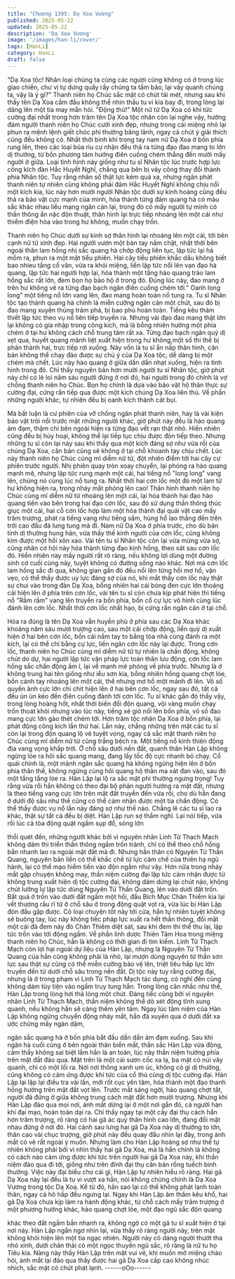 ```yaml
---
title: "Chương 1395: Dạ Xoa Vương"
published: 2025-05-22
updated: 2025-05-22
description: 'Dạ Xoa Vương'
image: '/images/han-li/cover/'
tags: [HanLi]
category: HanLi
draft: false
---
```


"Dạ Xoa tộc! Nhân loại chúng ta cùng các ngươi cũng không có ở
trong lúc giao chiến, chư vị tự dưng quấy rầy chúng ta tầm bảo, lại
vây quanh chúng ta, vậy là ý gì?" Thanh niên họ Chúc sắc mặt có
chút tái mét, nhưng sau khi thấy tên Dạ Xoa cầm đầu không thể
nhìn thấu tu vi kia bay đi, trong lòng lại dâng lên một tia may mắn
hỏi.
"Động thủ!"
Một nữ tử Dạ Xoa có khí tức cường đại nhất trong hơn trăm tên
Dạ Xoa tộc nhân còn lại nghe vậy, hướng đám người thanh niên
họ Chúc cười xinh đẹp, nhưng trong cái miệng nhỏ lại phun ra
mệnh lệnh giết chóc phi thường băng lãnh, ngay cả chút ý giải
thích cũng đều không có.
Nhất thời binh khí trong tay nam nữ Dạ Xoa ở bốn phía rung lên,
theo các loại búa rìu cự nhận đều thả ra từng đạo đao mang to
lớn dị thường, từ bốn phương tám hướng điên cuồng chém thẳng
đến mười mấy người ở giữa.
Loại tình hình này giống như tu sĩ Nhân tộc lúc trước hợp lực
công kích đàn Hắc Huyết Nghĩ, chẳng qua bên bị vây công thay
đổi thành phía Nhân tộc.
Tuy rằng nhân số thật lực kém quá xa, nhưng ngân phát thanh
niên tự nhiên cũng không phải đám Hắc Huyết Nghĩ không chịu
nổi một kích kia, lúc này hơn mười người Nhân tộc dưới sự kinh
hoàng cũng đều thả ra bảo vật cực mạnh của mình, hóa thành
từng đám quang hà có màu sắc khác nhau liều mạng ngăn cản
lại, trong đó có mấy người tự mình có thần thông ẩn nặc độn
thuật, thân hình lại trực tiếp nhoáng lên một cái như thiểm điện
hòa vào trong hư không, muốn chạy trốn.

Thanh niên họ Chúc dưới sự kinh sợ thân hình lại nhoáng lên một
cái, tới bên cạnh nữ tử xinh đẹp. Hai người vươn một bàn tay
nắm chặt, nhất thời bên ngoài thân lam hồng nhị sắc quang hà
chớp động liên tục, lập tức lại há mồm ra, phun ra một mặt tiểu
phiên.
Hai cây tiểu phiên khắc dấu không biết bao nhieu tầng cổ văn,
vừa ra khỏi miệng, liền lập tức nổi lên vạn đạo hà quang, lập tức
hai người hợp lại, hóa thành một tầng hào quang tráo lam hồng
sắc rất lớn, đem bọn họ bảo hộ ở trong đó. Đúng lúc này, đao
mang ở trên hư không vẽ ra từng đạo bạch ngân điên cuồng
chém tới." Oanh long long" một tiếng nổ lớn vang lên, đao mang
hoàn toàn nổ tung ra.
Tu sĩ Nhân tộc tạo thành quang hà chính là miễn cưỡng ngăn cản
một chút, sau đó bị đao mang xuyên thủng trảm phá, bị bao phủ
hoàn toàn. Tiếng kêu thảm thiết lập tức theo vụ nổ liên tiếp truyền
ra.
Nhưng vài đạo đao mang thật lớn lại không có gia nhập trong
công kích, mà là bỗng nhiên hướng một phía chém ở tại hư
không cách chỗ trung tâm rất xa.
Từng đạo bạch ngân quỷ dị xẹt qua, huyết quang mãnh liệt xuất
hiện trong hư không,một số thi thể bị phân thành hai, trực tiếp rơi
xuống.
Này vốn là tu sĩ ẩn nấp thân hình, căn bản không thể chạy đào
được sự chú ý của Dạ Xoa tộc, dễ dàng bị một chém mà chết.
Lúc này hào quang ở giữa dần dần nhạt xuống, hiện ra tình hình
trong đó.
Chỉ thấy nguyên bản hơn mười người tu sĩ Nhân tộc, giờ phút này
chỉ có lẻ loi năm sáu người đứng ở nơi đó, hai người trong đó
chính là vợ chồng thanh niên họ Chúc.
Bọn họ chính là dựa vào bảo vật hộ thân thực sự cường đại,
cứng rắn tiếp qua được một kích chúng Dạ Xoa liên thủ. Về phần
những người khác, tự nhiên đều bị oanh kích thành cát bụi.

Mà bất luận là cư phiên của vỡ chồng ngân phát thanh niên, hay
là vài kiện bảo vật trôi nổi trước mặt những người khác, giờ phút
này đều là hào quang ảm đạm, thậm chí bên ngoài hiện ra từng
đạo vết rạn thật nhỏ. Hiển nhiên cũng đều bị hủy hoại, không thể
lại tiếp tục chịu được đòn tiếp theo.
Nhưng những tu sĩ còn lại này sau khi thấy qua một kích đáng sợ
như vừa rồi của chúng Dạ Xoa, căn bản cũng sẽ không ở tại chỗ
khoanh tay chịu chết. Lúc này thanh niên họ Chúc cùng mĩ diễm
nữ tử, đột nhiên điểm tới hai cây cự phiên trước người.
Nhị phiên quay tròn xoay chuyển, lại phóng ra hào quang mạnh
mẽ, nhưng lập tức rung mạnh một cái, hai tiếng nổ "long long"
vang lên, chúng nó cùng lúc nổ tung ra. Nhất thời hai cơn lốc một
đỏ một lam từ hư không hiện ra, trong nháy mắt phóng lên cao!
Thân hình thanh niên họ Chúc cùng mĩ diễm nữ tử nhoáng lên
một cái, lại hóa thành hai đạo hào quang tiến vào bên trong hai
đạo cơn lốc, sau đó sử dụng thần thông thúc giục một cái, hai cỗ
cơn lốc hợp làm một hóa thành đại quái vật cao mấy trăm trượng,
phát ra tiếng vang như tiếng sấm, hùng hổ lao thẳng đến trên trời
cao đấu đá lung tung mà đi.
Nam nữ Dạ Xoa ở phía trước, cho dù bản tính dị thường hung
hãn, vừa thấy thế kinh người của cơn lốc, cũng không kìm được
một hồi xôn xao.
Vài tên tu sĩ Nhân tộc còn lại vừa mừng vừa sợ, cũng nhân cơ hội
này hóa thành từng đạo kinh hồng, theo sát sau cơn lốc đó. Hiển
nhiên này mấy người rất rõ ràng, nếu không lợi dùng một đường
sinh cơ cuối cùng này, tuyệt không có đường sống nào khác.
Nơi mà cơn lốc lam hồng sắc đi qua, không gian gần đó đều nổi
lên từng hồi mơ hồ, vặn vẹo, có thể thấy được uy lực đáng sợ
của nó, khi mắt thấy cơn lốc này thật sự chui vào trong đàn Dạ
Xoa, bỗng nhiên hai cái bóng đen cực lớn thoáng cái hiện lên ở
phía trên cơn lốc, vài tên tu sĩ còn chưa kịp phát hiện thì tiếng nổ
"Rầm rầm" vang lên truyền ra bốn phía, bốn cổ cự lực vô hình
cùng lúc đánh lên cơn lốc. Nhất thời cơn lốc nhất hạo, bị cứng rắn
ngăn cản ở tại chỗ.

Hóa ra đúng là tên Dạ Xoa vẫn huyền phù ở phía sau các Dạ Xoa
khác khoảng năm sáu mươi trượng cao, sau một cái chớp động,
liền quỷ dị xuất hiện ở hai bên cơn lốc, bốn cái nắm tay to bằng
tòa nhà cùng đánh ra một kích, lại có thể chỉ bằng cự lực, liền
ngăn cơn lốc này lại được.
Trong cơn lốc, thanh niên họ Chúc cùng mĩ diễm nữ tử tự nhiên là
chấn động, không chút do dự, hai người lập tức vận pháp lực
toàn thân lưu động, cơn lốc lam hồng sắc chấn động ầm ĩ, lại về
mạnh mẽ phóng về phía trước.
Nhưng là ở không trung hai tên giống như iểu sơn kia, bỗng nhiên
hồng quang chợt lóe, bốn cánh tay nhoáng lên một cái, thế nhưng
mơ hồ một mảnh đi lên. Vô số quyền ảnh cực lớn chi chit hiện lên
ở hai bên cơn lốc, ngay sau đó, tất cả đều ùn ùn kéo đến điên
cuồng đánh tới cơn lốc. Tu sĩ khác gần đó thấy vậy, trong lòng
hoảng hốt, nhất thời biến đổi độn quang, vội vàng muốn chạy trốn
thoát khỏi nhưng vào lúc này, tiếng xé gió nổi lên bốn phía, vô số
đao mang cực lớn gào thét chém tới. Hơn trăm tộc nhân Dạ Xoa
ở bốn phía, lại phát động công kích lần thứ hai. Lần này, chẳng
những trên mặt các tu sĩ còn lại trong độn quang lộ vẻ tuyệt vọng,
ngay cả sắc mặt thanh niên họ Chúc cùng mĩ diễm nữ tử cũng
trắng bệch ra. Một tiếng nổ kinh thiên động địa vang vọng khắp
trời. Ở chỗ sâu dưới nền đất, quanh thân Hàn Lập không ngừng
lóe ra hôi sắc quang mang, đang lấy tốc độ cực nhanh bỏ chạy.
Cổ quái chính là, một mảnh ngân sắc quang hà không ngừng hiện
lên ở bốn phía thân thể, không ngừng cùng hôi quang hộ thân ma
xát đan vào, sau đó một tầng tầng lóe ra. Hàn Lập lại lộ ra sắc
mặt phi thường ngưng trọng!
Tuy rằng vừa rồi hắn không có theo đại bộ phận người hướng ra
mặt đất, nhưng là theo tiếng vang cực lớn trên mặt đất truyền đến
vừa rồi, cho dù hắn đang ở dưới độ sâu như thế cũng có thể cảm
nhận được một tia chấn động. Có thể thấy được vụ nổ lần này
đáng sợ như thế nào. Chẳng lẽ các tu sĩ lao ra khác, thật sự tất
cả đều bị diệt. Hàn Lập run sợ thầm nghĩ.
Lại nói tiếp, vừa rồi lúc cả tòa động quật ngầm sụp đổ, sóng lớn

thổi quét đến, những người khác bởi vì nguyên nhân Linh Từ
Thạch Mạch không dám thi triển thần thông ngầm trốn tránh, chỉ
có thể theo chỗ hổng bắn nhanh lao ra ngoài mặt đất mà đi.
Nhưng hắn thân có Nguyên Từ Thần Quang, nguyên bản liền có
thể khắc chế từ lực câm chế của thiên hạ ngũ hành, lại có thể
mạo hiểm tiến vào độn ngầm như vậy.
Hơn nữa trong nháy mắt gặp chuyện không may, thần niệm
cường đại lập tức cảm nhận được từ không trung xuất hiện dị tộc
cường đại, không dám dừng lại chút nào, không chút lưỡng lự lập
tức dùng Nguyên Từ Thần Quang, lẻn vào dưới đất trốn.
Bất quá ở trốn vào dưới đất ngầm một hồi, đầu Bích Mục Chân
Thiềm kia lại vết thương rầu rĩ từ ở chỗ sâu ở trong động quật vọt
ra, vừa lúc bị Hàn Lập đón đầu gặp được.
Có loại chuyện tốt này tới cửa, hắn tự nhiên tuyệt không sẽ buông
tay, lúc này không tiếc pháp lực xuất ra hết thần thông, đối mặt
một cái đã đem này đó Chân Thiêm diệt sát, sau khi đem thi thể
thu lại, lập tức trốn vào tới động ngầm. Về phần linh dược Thiên
Tâm Hoa trong miệng thanh niên họ Chúc, hắn là không có thời
gian đi tìm kiếm.
Linh Từ Thạch Mạch còn lợi hại ngoài dự liệu của Hàn Lập,
nhưng là Nguyên Từ Thần Quang của hắn cũng không phải là
nhỏ, lại mượn dùng nguyên từ thần sơn lực sau thật sự cũng có
thể miễn cưỡng bảo vệ lên, triệt tiêu hấp lực lớn truyền đến từ
dưới chỗ sâu trong nền đất.
Dị tộc này tuy rằng cường đại, nhưng là ở trong phạm vi Linh Từ
Thạch Mạch tác dụng, có nghĩ đến cũng không dám tùy tiện vào
ngầm truy tung hắn. Trong lòng cân nhắc như thế, Hàn Lập trong
lòng hơi thả lỏng một chút.
Đáng tiếc cũng bởi vì nguyên nhân Linh Từ Thạch Mạch, thần
niệm không thể dò xét động tĩnh xung quanh, nếu không hắn sẽ
càng thêm yên tâm.
Ngay lúc tâm niệm của Hàn Lập không ngừng chuyển động nháy
mắt, hắn đã xuyên qua ở dưới đất xa ước chừng mấy ngàn dặm,

ngân sắc quang hà ở bốn phía bắt đầu dần dần ảm đạm xuống.
Sau khi ngân hà cuối cùng ở bên ngoài thân biến mất, thần sắc
Hàn Lập vừa động, cảm thấy không sai biệt lắm hẳn là an toàn,
lúc này thần niệm hướng phía trên mặt đất đảo qua.
Mặt trên là một cái sươn cốc xa lạ, ba mặt có núi vây quanh, chỉ
có một lối ra. Nơi nơi thông xanh um úc, không có gì dị thường,
cũng không có cảm ứng được khí tức của cổ thú cùng dị tộc
cường đại.
Hàn Lập lại lặp lại điều tra vài lần, mới rốt cục yên tâm, hóa thành
một đạo thanh hồng hướng trên mặt đất vọt lên. Trước mắt sáng
ngời, hào quang chợt tắt, người đã đứng ở giữa không trung cách
mặt đất hơn mười trượng.
Nhưng khi Hàn Lập đảo qua mọi nơi, ánh mắt dừng lại ở một nơi
gần đó, cả người hàn khí đại mạo, hoàn toàn dại ra.
Chỉ thấy ngay tại một cây đại thụ cách hắn hơn trăm trượng, rõ
ràng có hai gã ác quỷ thân hình cao lớn, đang đối mặt nhau đứng
ở nơi đó.
Hai cánh sau lưng hai gã Dạ Xoa này dị thường to lớn, thân cao
vài chục trượng, giờ phút này đều quay đầu nhìn lại đây, trong
ánh mắt có vẻ rất ngoài ý muốn.
Nhưng làm cho Hàn Lập hoảng sợ như thế tự nhiên không phải
bởi vì nhìn thấy hai gã Dạ Xoa, mà là hắn chính là không có cách
nào cảm ứng được khí tức trên người hai gã Dạ Xoa này, khi thần
niệm đảo qua đi tới, giống như trên đỉnh đại thụ căn bản rỗng
tuếch bình thường. Việc này đại biểu cho cái gì, Hàn Lập tự nhiên
hiểu rõ ràng. Hai gã Dạ Xoa này lại đều là tu vi vượt xa hắn, nói
không chừng chính là Dạ Xoa Vương trong tộc Dạ Xoa. Kể từ đó,
hắn sao lại có thể không phát lạnh toàn thân, ngay cả hô hấp đều
ngưng lại.
Ngay khi Hàn Lập âm thầm kêu khổ, hai gã Dạ Xoa chưa kịp làm
ra hành động khác, từ chỗ cách mấy trăm trượng ở một phương
hướng khác, hào quang chợt lóe, một đạo ngũ sắc độn quang

khác theo đất ngầm bắn nhanh ra, không ngờ có một gã tu sĩ xuất
hiện ở tại nơi này. Hàn Lập ngẩn ngơ nhìn lại, vừa thấy rõ ràng
người này, trên mặt không khỏi hiện lên một tia ngạc nhiên.
Người này có dáng người thướt tha nhỏ xinh, dưới chân thải có
một ngọc thuyền ngũ sắc, rõ ràng là nữ tu họ Tiêu kia.
Nàng này thấy Hàn Lập trên mặt vui vẻ, khi muốn mở miệng chào
hỏi, ánh mắt lại đảo qua thấy được hai gã Dạ Xoa cấp cao không
nhúc nhích, sắc mặt có chút phát lạnh.
------oOo------
